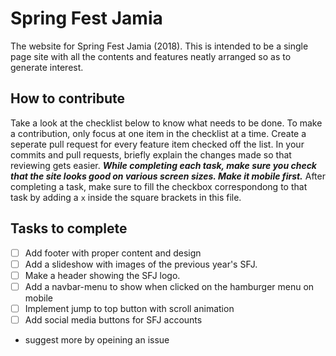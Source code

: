 # Spring Fest Jamia
The website for Spring Fest Jamia (2018). This is intended to be a single page site
with all the contents and features neatly arranged so as to generate interest.

## How to contribute
Take a look at the checklist below to know what needs to be done. To make a contribution,
only focus at one item in the checklist at a time. Create a seperate pull request for every
feature item checked off the list. In your commits and pull requests, briefly explain the changes
made so that reviewing gets easier. __*While completing each task, make sure you check that the site
looks good on various screen sizes. Make it mobile first.*__ After completing a task, make sure to fill
the checkbox correspondong to that task by adding a `x` inside the square brackets in this file.

## Tasks to complete
- [ ] Add footer with proper content and design
- [ ] Add a slideshow with images of the previous year's SFJ.
- [ ] Make a header showing the SFJ logo.
- [ ] Add a navbar-menu to show when clicked on the hamburger menu on mobile
- [ ] Implement jump to top button with scroll animation
- [ ] Add social media buttons for SFJ accounts
- suggest more by opeining an issue